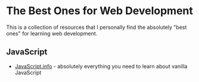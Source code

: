 # The Best Ones for Web Development
This is a collection of resources that I personally find the absolutely "best ones" for learning web development.

## JavaScript
- [JavaScript.info](https://javascript.info/) - absolutely everything you need to learn about vanilla JavaScript
